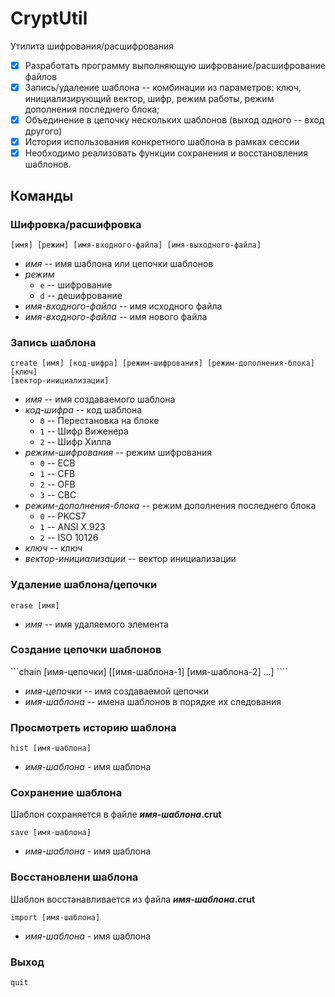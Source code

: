 # CryptUtil
Утилита шифрования/расшифрования
- [x] Разработать программу выполняющую шифрование/расшифрование файлов
- [x] Запись/удаление шаблона -- комбинации из параметров: ключ, инициализирующий вектор, шифр, режим работы, режим дополнения последнего блока;
- [x] Объединение в цепочку нескольких шаблонов (выход одного -- вход другого)
- [x] История использования конкретного шаблона в рамках сессии
- [x] Необходимо реализовать функции сохранения и восстановления шаблонов.

## Команды
### Шифровка/расшифровка
```[имя] [режим] [имя-входного-файла] [имя-выходного-файла]```

* *имя* -- имя шаблона или цепочки шаблонов
* *режим*
  - `e` -- шифрование
  - `d` -- дешифрование
* *имя-входного-файла* -- имя исходного файла
* *имя-входного-файла* -- имя нового файла

### Запись шаблона
```
create [имя] [код-шифра] [режим-шифрования] [режим-дополнения-блока]
[ключ]
[вектор-инициализации]
```
* *имя* -- имя создаваемого шаблона
* *код-шифра* -- код шаблона
  - `0` -- Перестановка на блоке
  - `1` -- Шифр Виженера
  - `2` -- Шифр Хилла 
* *режим-шифрования* -- режим шифрования
  - `0` -- ECB
  - `1` -- CFB
  - `2` -- OFB
  - `3` -- CBC
* *режим-дополнения-блока* -- режим дополнения последнего блока
  - `0` -- PKCS7
  - `1` -- ANSI X.923
  - `2` -- ISO 10126
* *ключ* -- ключ
* *вектор-инициализации* -- вектор инициализации

### Удаление шаблона/цепочки
```erase [имя]```
* *имя* -- имя удаляемого элемента

### Создание цепочки шаблонов
```chain [имя-цепочки] [[имя-шаблона-1] [имя-шаблона-2] ...] ````
* *имя-цепочки* -- имя создаваемой цепочки
* *имя-шаблона* -- имена шаблонов в порядке их следования

### Просмотреть историю шаблона
```hist [имя-шаблона]```
* *имя-шаблона* - имя шаблона

### Сохранение шаблона
Шаблон сохраняется в файле __*имя-шаблона*.crut__

```save [имя-шаблона]```
* *имя-шаблона* - имя шаблона

### Восстановлени шаблона
Шаблон восстанавливается из файла __*имя-шаблона*.crut__

```import [имя-шаблона]```
* *имя-шаблона* - имя шаблона


### Выход
```
quit
```

